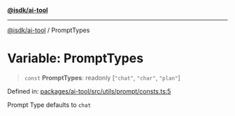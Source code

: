 [**@isdk/ai-tool**](../README.md)

***

[@isdk/ai-tool](../globals.md) / PromptTypes

# Variable: PromptTypes

> `const` **PromptTypes**: readonly \[`"chat"`, `"char"`, `"plan"`\]

Defined in: [packages/ai-tool/src/utils/prompt/consts.ts:5](https://github.com/isdk/ai-tool.js/blob/62dd65284e1c50d2e8546a14ae292154369bdb2c/src/utils/prompt/consts.ts#L5)

Prompt Type
defaults to `chat`

